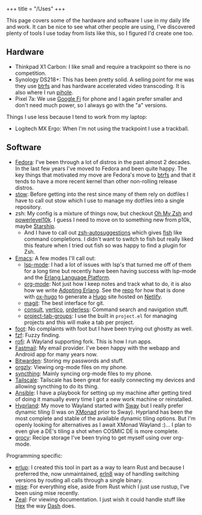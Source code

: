 +++
title = "/Uses"
+++

This page covers some of the hardware and software I use in my daily life and
work. It can be nice to see what other people are using, I've discovered plenty
of tools I use today from lists like this, so I figured I'd create one too.

## Hardware

* Thinkpad X1 Carbon: I like small and require a trackpoint so there is no competition.
* Synology DS218+: This has been pretty solid. A selling point for me was they
  use [btrfs](https://btrfs.readthedocs.io/en/latest/) and has hardware
  accelerated video transcoding. It is also where I run
  [pihole](https://pi-hole.net/).
* Pixel 7a: We use [Google Fi](fi.google.com) for phone and I again prefer
  smaller and don't need much power, so I always go with the "a" versions.

Things I use less because I tend to work from my laptop:

* Logitech MX Ergo: When I'm not using the trackpoint I use a trackball. 

## Software

* [Fedora](https://fedoraproject.org/): I've been through a lot of distros in
  the past almost 2 decades. In the last few years I've moved to Fedora and been
  quite happy. The key things that motivated my move are Fedora's move to
  [btrfs](https://btrfs.readthedocs.io/en/latest/) and that it tends to have a
  more recent kernel than other non-rolling release distros.
* [stow](https://www.gnu.org/software/stow/): Before getting into the rest since
  many of them rely on dotfiles I have to call out stow which I use to manage my
  dotfiles into a single repository.
* zsh: My config is a mixture of things now, but checkout [Oh My
  Zsh](https://ohmyz.sh/) and
  [powerlevel10k](https://github.com/romkatv/powerlevel10k). I guess I need to
  move on to something new from p10k, maybe [Starship](https://starship.rs/).
  * And I have to call out
    [zsh-autosuggestions](https://github.com/zsh-users/zsh-autosuggestions)
    which gives [fish](https://fishshell.com/) like command completions. I
    didn't want to switch to fish but really liked this feature when I tried out
    fish so was happy to find a plugin for Zsh.
* [Emacs](https://www.gnu.org/software/emacs/): A few modes I'll call out:
  * [lsp-mode](https://emacs-lsp.github.io/lsp-mode/): I had a lot of issues
    with lsp's that turned me off of them for a long time but recently have been
    having success with lsp-mode and the [Erlang Language Platform](https://whatsapp.github.io/erlang-language-platform/).
  * [org-mode](https://orgmode.org/): Not just how I keep notes and track what
    to do, it is also how we write [Adopting
    Erlang](https://adoptingerlang.org/). See the
    [repo](https://github.com/adoptingerlang/adoptingerlang/) for how that is
    done with [ox-hugo](https://ox-hugo.scripter.co/) to generate a
    [Hugo](https://gohugo.io/) site hosted on
    [Netlify](https://www.netlify.com/).
  * [magit](https://magit.vc/): The best interface for git.
  * [consult](https://github.com/minad/consult/),
    [vertico](https://github.com/minad/vertico),
    [orderless](https://github.com/oantolin/orderless): Command search and
    navigation stuff.
  * [project-tab-groups](https://github.com/fritzgrabo/project-tab-groups): I
    use the built in `project.el` for managing projects and this will make a tab
    per project.
* [foot](https://codeberg.org/dnkl/foot): No complaints with foot but I have
  been trying out ghostty as well.
* [fzf](https://github.com/junegunn/fzf): Fuzzy finding.
* [rofi](https://github.com/lbonn/rofi): A Wayland supporting fork. This is how
  I run apps.
* [Fastmail](https://fastmail.com): My email provider. I've been happy with the
  webapp and Android app for many years now.
* [Bitwarden](https://bitwarden.com/): Storing my passwords and stuff.
* [orgzly](https://www.orgzly.com/): Viewing org-mode files on my phone. 
* [syncthing](https://syncthing.net/): Mainly syncing org-mode files to my
  phone.
* [Tailscale](https://tailscale.com/): Tailscale has been great for easily
  connecting my devices and allowing syncthing to do its thing.
* [Ansible](https://www.ansible.com/): I have a playbook for setting up my
  machine after getting tired of doing it manually every time I got a new work
  machine or reinstalled.
* [Hyprland](https://hyprland.org/): My move to Wayland started with
  [Sway](https://swaywm.org/) but I really prefer dynamic tiling (I was on
  [XMonad](https://xmonad.org/) prior to Sway). Hyprland has been the most
  complete and stable of the available dynamic tiling options. But I'm openly
  looking for alternatives as I await XMonad Wayland :)... I plan to even give a
  DE's tiling a shot when COSMIC DE is more complete.
* [grocy](https://grocy.info/): Recipe storage I've been trying to get myself
  using over org-mode.

Programming specific:

* [erlup](https://github.com/tsloughter/erlup): I created this tool in part as a
  way to learn Rust and because I preferred the, now unmaintained,
  [erln8](https://github.com/metadave/erln8) way of handling switching versions
  by routing all calls through a single binary.
* [mise](https://mise.jdx.dev/): For everything else, aside from Rust which I
  just use rustup, I've been using mise recently.
* [Zeal](https://zealdocs.org/): For viewing documentation. I just wish it could
  handle stuff like [Hex](https://hex.pm/) the way
  [Dash](https://kapeli.com/dash) does.
